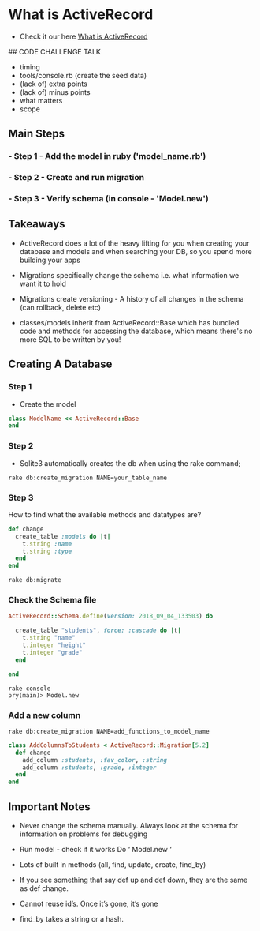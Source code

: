 # What is ActiveRecord
- Check it our here [What is ActiveRecord](https://guides.rubyonrails.org/active_record_basics.html)

## CODE CHALLENGE TALK

- timing
- tools/console.rb (create the seed data)
- (lack of) extra points
- (lack of) minus points
- what matters
- scope

## Main Steps

### - Step 1 - Add the model in ruby ('model_name.rb')
### - Step 2 - Create and run migration
### - Step 3 - Verify schema (in console - 'Model.new')

## Takeaways

- ActiveRecord does a lot of the heavy lifting for you when creating your database and models and when searching your DB, so you spend more building your apps

- Migrations specifically change the schema i.e. what information we want it to hold

- Migrations create versioning - A history of all changes in the schema (can rollback, delete etc)

- classes/models inherit from ActiveRecord::Base which has bundled code and methods for accessing the database, which means there's no more SQL to be written by you!

## Creating A Database

### Step 1

- Create the model

```ruby
class ModelName << ActiveRecord::Base
end
```
### Step 2

- Sqlite3 automatically creates the db when using the rake command;

```shell
rake db:create_migration NAME=your_table_name
```

### Step 3

How to find what the available methods and datatypes are?

```ruby
def change
  create_table :models do |t|
    t.string :name
    t.string :type
  end
end
```

```shell
rake db:migrate
```

### Check the Schema file

```ruby
ActiveRecord::Schema.define(version: 2018_09_04_133503) do

  create_table "students", force: :cascade do |t|
    t.string "name"
    t.integer "height"
    t.integer "grade"
  end

end
```

```shell
rake console
pry(main)> Model.new
```

### Add a new column

```shell
rake db:create_migration NAME=add_functions_to_model_name
```

```ruby
class AddColumnsToStudents < ActiveRecord::Migration[5.2]
  def change
  	add_column :students, :fav_color, :string
  	add_column :students, :grade, :integer
  end
end
```

## Important Notes

- Never change the schema manually.
Always look at the schema for information on problems for debugging

-	Run model - check if it works Do ‘ Model.new ‘

- Lots of built in methods (all, find, update, create, find_by)

- If you see something that say def up and def down, they are the same as def change.

- Cannot reuse id’s. Once it’s gone, it’s gone

- find_by takes a string or a hash.
